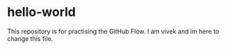 # hello-world
This repository is for practising the GitHub Flow.
I am vivek and im here to change this file.
